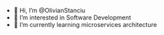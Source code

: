 - 👋 Hi, I’m @OlivianStanciu
- 👀 I’m interested in Software Development
- 🌱 I’m currently learning microservices architecture

<!---
- 💞️ I’m looking to collaborate on ...
- 📫 How to reach me ...
--->

<!---
OlivianStanciu/OlivianStanciu is a ✨ special ✨ repository because its `README.md` (this file) appears on your GitHub profile.
You can click the Preview link to take a look at your changes.
--->

